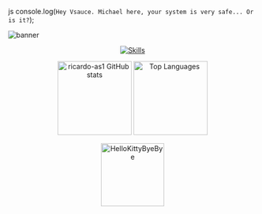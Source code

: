 js
console.log(`Hey Vsauce. Michael here, your system is very safe... Or is it?`);


![banner]([https://br.freepik.com/vetores-premium/fundo-de-banner-azul-marinho-escuro-molde-abstrato-do-fundo-do-teste-padrao-da-bandeira-do-design-grafico-do-vetor_21459665.htm])

<p align="center">
  <a href="https://skillicons.dev">
    <img src="https://skillicons.dev/icons?i=git,github,nodejs,npm,html,css,js,bots,discordjs,vscode,webstorm,windows,ubuntu" alt="Skills" />
  </a>
</p>

<p align="center">
  <img height="150" src="https://github-readme-stats.vercel.app/api?username=ricardo-as1&theme=tokyonight&show_icons=true&include_all_commits=true" alt="ricardo-as1 GitHub stats" />
  <img height="150" src="https://github-readme-stats.vercel.app/api/top-langs/?username=ricardo-as1&theme=tokyonight&layout=compact" alt="Top Languages" />
</p>

<p align="center">
  <a href="https://emoji.gg/emoji/5349-hellokittybyebye">
    <img src="https://cdn3.emoji.gg/emojis/5349-hellokittybyebye.png" width="128px" height="128px" alt="HelloKittyByeBye">
  </a>
</p>
